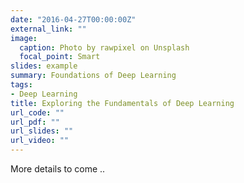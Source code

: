 ```yaml
---
date: "2016-04-27T00:00:00Z"
external_link: ""
image:
  caption: Photo by rawpixel on Unsplash
  focal_point: Smart
slides: example
summary: Foundations of Deep Learning 
tags:
- Deep Learning
title: Exploring the Fundamentals of Deep Learning
url_code: ""
url_pdf: ""
url_slides: ""
url_video: ""
---
```


More details to come .. 